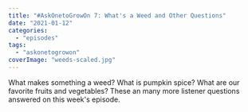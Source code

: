 ```yaml
---
title: "#AskOnetoGrowOn 7: What's a Weed and Other Questions"
date: "2021-01-12"
categories: 
  - "episodes"
tags: 
  - "askonetogrowon"
coverImage: "weeds-scaled.jpg"
---
```


What makes something a weed? What is pumpkin spice? What are our favorite fruits and vegetables? These an many more listener questions answered on this week's episode.

